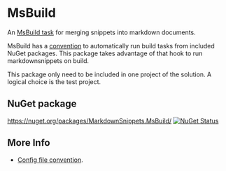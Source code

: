 # MsBuild

An [MsBuild task](https://docs.microsoft.com/en-us/visualstudio/msbuild/msbuild-task) for merging snippets into markdown documents.

MsBuild has a [convention](https://docs.microsoft.com/en-us/nuget/create-packages/creating-a-package#from-a-convention-based-working-directory) to automatically run build tasks from included NuGet packages. This package takes advantage of that hook to run markdownsnippets on build.

This package only need to be included in one project of the solution. A logical choice is the test project.


## NuGet package

https://nuget.org/packages/MarkdownSnippets.MsBuild/ [![NuGet Status](https://img.shields.io/nuget/v/MarkdownSnippets.MsBuild.svg)](https://www.nuget.org/packages/MarkdownSnippets.MsBuild/)


## More Info

 * [Config file convention](/docs/config-file.md).